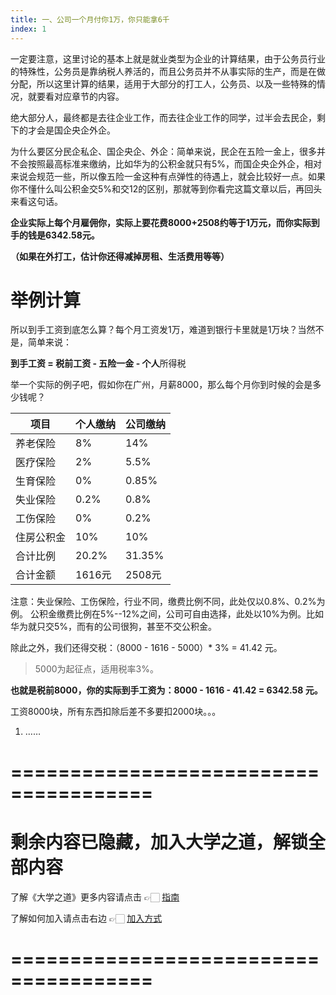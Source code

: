 ```yaml
---
title: 一、公司一个月付你1万，你只能拿6千
index: 1
---
```


一定要注意，这里讨论的基本上就是就业类型为企业的计算结果，由于公务员行业的特殊性，公务员是靠纳税人养活的，而且公务员并不从事实际的生产，而是在做分配，所以这里计算的结果，适用于大部分的打工人，公务员、以及一些特殊的情况，就要看对应章节的内容。

绝大部分人，最终都是去往企业工作，而去往企业工作的同学，过半会去民企，剩下的才会是国企央企外企。

为什么要区分民企私企、国企央企、外企：简单来说，民企在五险一金上，很多并不会按照最高标准来缴纳，比如华为的公积金就只有5%，而国企央企外企，相对来说会规范一些，所以像五险一金这种有点弹性的待遇上，就会比较好一点。如果你不懂什么叫公积金交5%和交12的区别，那就等到你看完这篇文章以后，再回头来看这句话。

**企业实际上每个月雇佣你，实际上要花费8000+2508约等于1万元，而你实际到手的钱是6342.58元。**

**（如果在外打工，估计你还得减掉房租、生活费用等等）**

# 举例计算

所以到手工资到底怎么算？每个月工资发1万，难道到银行卡里就是1万块？当然不是，简单来说：

**到手工资 = 税前工资 - 五险一金 - 个人**所得税

举一个实际的例子吧，假如你在广州，月薪8000，那么每个月你到时候的会是多少钱呢？

| 项目       | 个人缴纳 | 公司缴纳 |
| ---------- | -------- | -------- |
| 养老保险   | 8%       | 14%      |
| 医疗保险   | 2%       | 5.5%     |
| 生育保险   | 0%       | 0.85%    |
| 失业保险   | 0.2%     | 0.8%     |
| 工伤保险   | 0%       | 0.2%     |
| 住房公积金 | 10%      | 10%      |
| 合计比例   | 20.2%    | 31.35%   |
| 合计金额   | 1616元   | 2508元   |

注意：失业保险、工伤保险，行业不同，缴费比例不同，此处仅以0.8%、0.2%为例。 公积金缴费比例在5%--12%之间，公司可自由选择，此处以10%为例。比如华为就只交5%，而有的公司很狗，甚至不交公积金。

除此之外，我们还得交税：（8000 - 1616 - 5000）* 3% = 41.42 元。

> 5000为起征点，适用税率3%。

**也就是税前8000，你的实际到手工资为：8000 - 1616 - 41.42 = 6342.58 元。**

工资8000块，所有东西扣除后差不多要扣2000块。。。

1. ……


# ======================================

# 剩余内容已隐藏，加入大学之道，解锁全部内容

了解《大学之道》更多内容请点击 👉🏻 [指南](/pay/daxuezhidao)

了解如何加入请点击右边 👉🏻 [加入方式](/pay/jiaru)

# ======================================